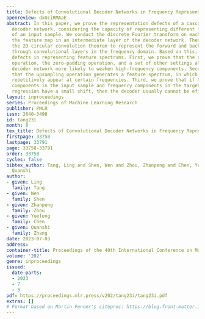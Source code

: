 ```yaml
---
title: Defects of Convolutional Decoder Networks in Frequency Representation
openreview: dxUciRMAaE
abstract: In this paper, we prove the representation defects of a cascaded convolutional
  decoder network, considering the capacity of representing different frequency components
  of an input sample. We conduct the discrete Fourier transform on each channel of
  the feature map in an intermediate layer of the decoder network. Then, we extend
  the 2D circular convolution theorem to represent the forward and backward propagations
  through convolutional layers in the frequency domain. Based on this, we prove three
  defects in representing feature spectrums. First, we prove that the convolution
  operation, the zero-padding operation, and a set of other settings all make a convolutional
  decoder network more likely to weaken high-frequency components. Second, we prove
  that the upsampling operation generates a feature spectrum, in which strong signals
  repetitively appear at certain frequencies. Third, we prove that if the frequency
  components in the input sample and frequency components in the target output for
  regression have a small shift, then the decoder usually cannot be effectively learned.
layout: inproceedings
series: Proceedings of Machine Learning Research
publisher: PMLR
issn: 2640-3498
id: tang23i
month: 0
tex_title: Defects of Convolutional Decoder Networks in Frequency Representation
firstpage: 33758
lastpage: 33791
page: 33758-33791
order: 33758
cycles: false
bibtex_author: Tang, Ling and Shen, Wen and Zhou, Zhanpeng and Chen, Yuefeng and Zhang,
  Quanshi
author:
- given: Ling
  family: Tang
- given: Wen
  family: Shen
- given: Zhanpeng
  family: Zhou
- given: Yuefeng
  family: Chen
- given: Quanshi
  family: Zhang
date: 2023-07-03
address: 
container-title: Proceedings of the 40th International Conference on Machine Learning
volume: '202'
genre: inproceedings
issued:
  date-parts:
  - 2023
  - 7
  - 3
pdf: https://proceedings.mlr.press/v202/tang23i/tang23i.pdf
extras: []
# Format based on Martin Fenner's citeproc: https://blog.front-matter.io/posts/citeproc-yaml-for-bibliographies/
---
```


